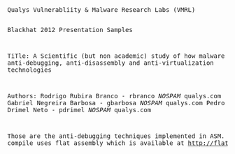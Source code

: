 <html xmlns="http://www.w3.org/1999/xhtml" xml:lang="en" lang="en">
<head>
<title>README ASM source</title>
</head>
<body>
<pre>
Qualys Vulnerabliity & Malware Research Labs (VMRL)

Blackhat 2012 Presentation Samples

TiTle:	A Scientific (but non academic) study of how malware employs anti-debugging,
		anti-disassembly and anti-virtualization technologies
		
Authors: Rodrigo Rubira Branco - rbranco *NOSPAM* qualys.com
		 Gabriel Negreira Barbosa - gbarbosa *NOSPAM* qualys.com
		 Pedro Drimel Neto - pdrimel *NOSPAM* qualys.com
		 
Those are the anti-debugging techniques implemented in ASM. To compile uses
flat assembly which is available at http://flatassembler.net/

</pre>
</body>
</html>
